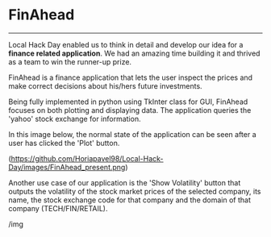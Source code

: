 # FinAhead
---

Local Hack Day enabled us to think in detail and develop our idea
for a **finance related application**. We had an amazing time building it
and thrived as a team to win the runner-up prize.

  FinAhead is a finance application that lets the user inspect the prices
  and make correct decisions about his/hers future investments.

Being fully implemented in python using TkInter class for GUI, FinAhead focuses
on both plotting and displaying data. The application queries the 'yahoo' stock exchange
for information.

  In this image below, the normal state of the application can be seen after a user
  has clicked the 'Plot' button.

(https://github.com/Horiapavel98/Local-Hack-Day/images/FinAhead_present.png)

  Another use case of our application is the 'Show Volatility' button that outputs
  the volatility of the stock market prices of the selected company, its name, the stock
  exchange code for that company and the domain of that company (TECH/FIN/RETAIL).

/img


